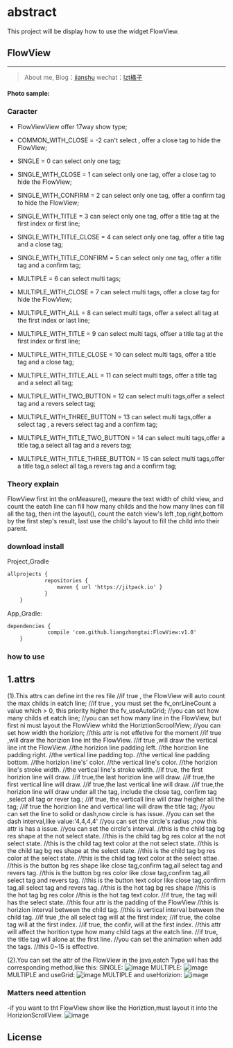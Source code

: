 # abstract
This project will be display how to use the widget FlowView.
## FlowView
---------------

> About me,
  Blog：[jianshu](http://www.jianshu.com/users/8d01db870d4a/timeline) wechat：[lzt橘子](18520660170)

#### Photo sample:



### Caracter
- FlowViewView offer 17way show type;
- COMMON_WITH_CLOSE   = -2     can't select , offer a close tag to hide the FlowView;
- SINGLE 			  = 0	   can select only one tag;
- SINGLE_WITH_CLOSE   = 1      can select only one tag, offer a close tag to hide the FlowView;
- SINGLE_WITH_CONFIRM = 2      can select only one tag, offer a confirm tag to hide the FlowView;

- SINGLE_WITH_TITLE = 3		   can select only one tag, offer a title tag at the first index or first line;
- SINGLE_WITH_TITLE_CLOSE = 4  can select only one tag, offer a title tag and a close tag;
- SINGLE_WITH_TITLE_CONFIRM = 5  can select only one tag, offer a title tag and a confirm tag;

- MULTIPLE = 6				   can select multi tags;
- MULTIPLE_WITH_CLOSE = 7	   can select multi tags, offer a close tag for hide the FlowView;
- MULTIPLE_WITH_ALL = 8        can select multi tags, offer a select all tag at the first index or last line;

- MULTIPLE_WITH_TITLE = 9      can select multi tags, offser a title tag at the first index or first line;
- MULTIPLE_WITH_TITLE_CLOSE = 10  can select multi tags, offer a title tag and a close tag;
- MULTIPLE_WITH_TITLE_ALL = 11 can select multi tags, offer a title tag and a select all tag;

- MULTIPLE_WITH_TWO_BUTTON = 12     can select multi tags,offer a select tag and a revers select tag;
- MULTIPLE_WITH_THREE_BUTTON = 13   can select multi tags,offer a select tag , a revers select tag and a confirm tag;
- MULTIPLE_WITH_TITLE_TWO_BUTTON = 14   can select multi tags,offer a title tag,a select all tag and a revers tag;
- MULTIPLE_WITH_TITLE_THREE_BUTTON = 15 can select multi tags,offer a title tag,a select all tag,a revers tag and a
confirm tag;

### Theory explain

FlowView
first int the onMeasure(), meaure the text width of child view, and count the eatch line can fill how many childs and
the how many lines can fill all the tag,
then int the layout(), count the eatch view's left ,top,right,bottom by the first step's result,
last use the child's layout to fill the child into their parent.

### download install
Project_Gradle
``` xml
allprojects {
		    repositories {
			    maven { url 'https://jitpack.io' }
		    }
	}
```
App_Gradle:
``` xml
dependencies {
	         compile 'com.github.liangzhongtai:FlowView:v1.0'
	}
```

### how to use

## 1.attrs

(1).This attrs can define int the res file
		//if true , the FlowView will auto count the max childs in eatch line;
 		<attr name="fv_useAutoGrid"         format="boolean"/>
 		//if true , you must set the fv_onrLineCount a value which > 0, this priority higher the fv_useAutoGrid;
        <attr name="fv_useGrid"             format="boolean"/>
        //you can set how many childs et eatch line;
        <attr name="fv_oneLineCount"        format="integer"/>
        //you can set how many line in the FlowView, but first ni must layout the FlowView whitd the
        HoriztionScroollView;
        <attr name="fv_lineCount"           format="integer"/>
        //you can set how width the horizion;
        <attr name="fv_horizionWidth"       format="float"/>
        //this attr is not effetive for the moment
        <attr name="fv_maxTextLine"         format="integer"/>
        //if true ,will draw the horizion line int the FlowView.
        <attr name="fv_useHLine"            format="boolean"/>
        //if true ,will draw the vertical line int the FlowView.
        <attr name="fv_useVLine"            format="boolean"/>
        //the horizion line padding left.
        <attr name="fv_padding_leftLine"    format="dimension"/>
        //the horizion line padding right.
        <attr name="fv_padding_rightLine"   format="dimension"/>
        //the vertical line padding top.
        <attr name="fv_padding_topLine"     format="dimension"/>
        //the vertical line padding bottom.
        <attr name="fv_padding_bottomLine"  format="dimension"/>
        //the horizion line's' color.
        <attr name="fv_hLineColor"          format="color"/>
        //the vertical line's color.
        <attr name="fv_vLineColor"          format="color"/>
        //the horizion line's stroke width.
        <attr name="fv_hLineWidth"          format="dimension"/>
        //the vertical line's stroke width.
        <attr name="fv_vLineWidth"          format="dimension"/>
        //if true, the first horizion line will draw.
        <attr name="fv_firstHLine"          format="boolean"/>
        //if true,the last horizion line will draw.
        <attr name="fv_lastHLine"           format="boolean"/>
        //if true,the first vertical line will draw.
        <attr name="fv_firstVLine"          format="boolean"/>
        //if true,the last vertical line will draw.
        <attr name="fv_lastVLine"           format="boolean"/>
        //if true,the horizion line will draw under all the tag, include the close tag, confirm tag ,select all tag or
        rever
        tag.;
        <attr name="fv_hLineAllCover"       format="boolean"/>
        //if true, the verticall line will draw heigher all the tag;
        <attr name="fv_vLineAllCover"       format="boolean"/>
        //if true the horizion line and vertical line will draw the title tag;
        <attr name="fv_titleLineAllCover"   format="boolean"/>
        //you can set the line to solid or dash,now circle is has issue.
        <attr name="fv_lineType"            format="enum">
                    <enum name="solid"              value="0"/>
                    <enum name="dash"               value="1"/>
                    <enum name="circle"             value="2"/>
        </attr>
        //you can set the dash interval,like value:'4,4,4,4'
        <attr name="fv_dash"                format="string"/>
        //you can set the circle's radius ,now this attr is has a issue.
        <attr name="fv_circleRadius"        format="dimension"/>
        //you can set the circle's interval.
        <attr name="fv_circleInterval"      format="dimension"/>
        //this is the child tag bg res shape at the not select state.
        <attr name="fv_bg"                  format="reference"/>
        //this is the child tag bg res color at the not select state.
        <attr name="fv_bgColor"             format="color"/>
        //this is the child tag text color at the not select state.
        <attr name="fv_color"               format="color"/>
        //this is the child tag bg res shape at the select state.
        <attr name="fv_selected_bg"         format="reference"/>
        //this is the child tag bg res color at the select state.
        <attr name="fv_selected_bgColor"    format="color"/>
        //this is the child tag text color at the select sttae.
        <attr name="fv_selected_color"      format="color"/>
        //this is the button bg res shape like close tag,confirm tag,all select tag and revers tag.
        <attr name="fv_button_bg"           format="reference"/>
        //this is the button bg res color like close tag,confirm tag,all select tag and revers tag.
        <attr name="fv_button_bgColor"      format="color"/>
        //this is the button text color like close tag,confirm tag,all select tag and revers tag.
        <attr name="fv_button_color"        format="color"/>
        //this is the hot tag bg res shape
        <attr name="fv_hot_bg"              format="reference"/>
        //this is the hot tag bg res color
        <attr name="fv_hot_bgColor"         format="color"/>
        //this is the hot tag text color.
        <attr name="fv_hot_color"           format="color"/>
        //if true, the tag will has the  select state.
        <attr name="fv_use_selected"        format="boolean"/>
        //this four attr is the padding of the FlowView
        <attr name="fv_padding"             format="dimension"/>
        <attr name="fv_padding_left"        format="dimension"/>
        <attr name="fv_padding_top"         format="dimension"/>
        <attr name="fv_padding_right"       format="dimension"/>
        <attr name="fv_padding_bottom"      format="dimension"/>
        //this is horizion interval between the child tag.
        <attr name="fv_h_space"             format="dimension"/>
        //this is vertical interval between the child tag.
        <attr name="fv_v_space"             format="dimension"/>
        //if true ,the all select tag will at the first index;
        <attr name="fv_all_at_start"        format="boolean"/>
        //if true, the colse tag will at the first index.
        <attr name="fv_colse_at_start"      format="boolean"/>
        //if true, the confir, will at the first index.
        <attr name="fv_confirm_at_start"    format="boolean"/>
        //this attr will affect the horition type how many child tags at the eatch line.
        <attr name="fv_horizonDivisor"      format="integer"/>
        //if true, the title tag will alone at the first line.
        <attr name="fv_oneLineTitle"        format="boolean"/>
        //you can set the animation when add the tags.
        <attr name="fv_animation_type"           format="enum">
                    <enum name="anima_alpha_delay"  value="1"/>
                    <enum name="anima_alpha_random" value="2"/>
                    <enum name="anima_scale_random" value="3"/>
                    <enum name="anima_free"         value="4"/>
        </attr>
        //this 0~15 is effective.
        <attr name="fv_selected_type"       format="enum">
                    <enum name="single"                             value="0"/>
                    <enum name="sigle_with_close"                   value="1"/>
                    <enum name="sigle_with_confirm"                 value="2"/>
                    <enum name="sigle_with_title_close"             value="3"/>
                    <enum name="sigle_with_title_confirm"           value="4"/>
                    <enum name="multiple"                           value="5"/>
                    <enum name="multiple_with_close"                value="6"/>
                    <enum name="multiple_with_all"                  value="7"/>
                    <enum name="multiple_with_title_close"          value="8"/>
                    <enum name="multiple_with_title_all"            value="9"/>
                    <enum name="single_with_title"                  value="10"/>
                    <enum name="multiple_with_title"                value="11"/>
                    <enum name="multiple_with_two_button"           value="12"/>
                    <enum name="multiple_with_three_button"         value="13"/>
                    <enum name="multiple_with_title_two_button"     value="14"/>
                    <enum name="multiple_with_title_three_button"   value="15"/>
                    <enum name="multiple_group"                     value="16"/>
                    <enum name="multiple_group_with_title"          value="17"/>
        </attr>

(2).You can set the attr of the FlowView in the java,eatch Type will has the corresponding method,like this:
SINGLE:
![image](https://github.com/liangzhongtai/TipTextView/blob/master/resultPic/fv1.png)
MULTIPLE:
![image](https://github.com/liangzhongtai/TipTextView/blob/master/resultPic/fv2.png)
MULTIPLE and useGrid:
![image](https://github.com/liangzhongtai/TipTextView/blob/master/resultPic/fv3.png)
MULTIPLE and useHorizion:
![image](https://github.com/liangzhongtai/TipTextView/blob/master/resultPic/fv4.png)

### Matters need attention

-if you want to tht FlowView show like the Horiztion,must layout it into the HorizionScrollView.
![image](https://github.com/liangzhongtai/TipTextView/blob/master/resultPic/fv0.png)
## License

